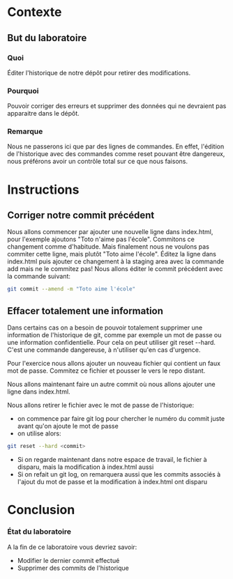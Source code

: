 # Contexte
## But du laboratoire
### Quoi

Éditer l'historique de notre dépôt pour retirer des modifications.

### Pourquoi

Pouvoir corriger des erreurs et supprimer des données qui ne devraient pas apparaitre dans le dépôt.

### Remarque

Nous ne passerons ici que par des lignes de commandes. En effet, l'édition de l'historique avec des commandes comme reset pouvant être dangereux, nous préférons avoir un contrôle total sur ce que nous faisons.

# Instructions

## Corriger notre commit précédent

Nous allons commencer par ajouter une nouvelle ligne dans index.html, pour l'exemple ajoutons "Toto n'aime pas l'école".
Commitons ce changement comme d'habitude.
Mais finalement nous ne voulons pas commiter cette ligne, mais plutôt "Toto aime l'école".
Éditez la ligne dans index.html puis ajouter ce changement à la staging area avec la commande add mais ne le commitez pas!
Nous allons éditer le commit précédent avec la commande suivant:
```bash
git commit --amend -m "Toto aime l'école"
```	

## Effacer totalement une information

Dans certains cas on a besoin de pouvoir totalement supprimer une information de l'historique de git, comme par exemple un mot de passe ou une information confidentielle.
Pour cela on peut utiliser git reset --hard. C'est une commande dangereuse, à n'utiliser qu'en cas d'urgence.

Pour l'exercice nous allons ajouter un nouveau fichier qui contient un faux mot de passe.
Commitez ce fichier et pousser le vers le repo distant.

Nous allons maintenant faire un autre commit où nous allons ajouter une ligne dans index.html.

Nous allons retirer le fichier avec le mot de passe de l'historique:
- on commence par faire git log pour chercher le numéro du commit juste avant qu'on ajoute le mot de passe
- on utilise alors:
```bash
git reset --hard <commit>
```	
- Si on regarde maintenant dans notre espace de travail, le fichier à disparu, mais la modification à index.html aussi
- Si on refait un git log, on remarquera aussi que les commits associés à l'ajout du mot de passe et la modification à index.html ont disparu


# Conclusion
### État du laboratoire
A la fin de ce laboratoire vous devriez savoir:
- Modifier le dernier commit effectué
- Supprimer des commits de l'historique